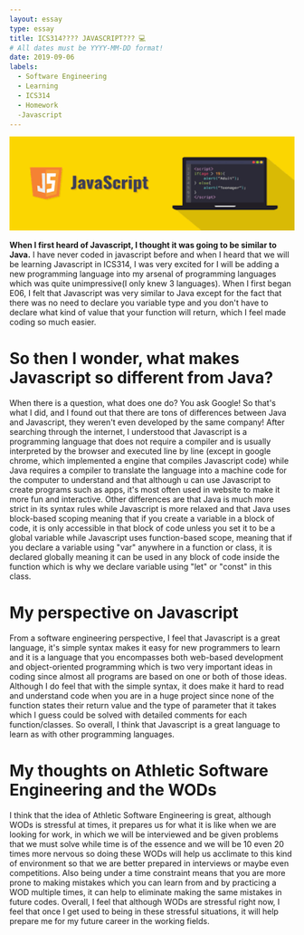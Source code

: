 ```yaml
---
layout: essay
type: essay
title: ICS314???? JAVASCRIPT??? 💻
# All dates must be YYYY-MM-DD format!
date: 2019-09-06
labels:
  - Software Engineering
  - Learning
  - ICS314
  - Homework
  -Javascript
---
```


<img class="ui image" src="../images/Javascript700.png">

<b>When I first heard of Javascript, I thought it was going to be similar to Java.</b> I have never coded in javascript before and when I heard that we will be learning Javascript in ICS314, I was very excited for I will be adding a new programming language into my arsenal of programming languages which was quite unimpressive(I only knew 3 languages). When I first began E06, I felt that Javascript was very similar to Java except for the fact that there was no need to declare you variable type and you don't have to declare what kind of value that your function will return, which I feel made coding so much easier.

# So then I wonder, what makes Javascript so different from Java?
When there is a question, what does one do? You ask Google! So that's what I did, and I found out that there are tons of differences between Java and Javascript, they weren't even developed by the same company! After searching through the internet, I understood that Javascript is a programming language that does not require a compiler and is usually interpreted by the browser and executed line by line (except in google chrome, which implemented a engine that compiles Javascript code) while Java requires a compiler to translate the language into a machine code for the computer to understand and that although u can use Javascript to create programs such as apps, it's most often used in website to make it more fun and interactive. Other differences are that Java is much more strict in its syntax rules while Javascript is more relaxed and that Java uses block-based scoping meaning that if you create a variable in a block of code, it is only accessible in that block of code unless you set it to be a global variable while Javascript uses function-based scope, meaning that if you declare a variable using "var" anywhere in a function or class, it is declared globally meaning it can be used in any block of code inside the function which is why we declare variable using "let" or "const" in this class.

# My perspective on Javascript
From a software engineering perspective, I feel that Javascript is a great language, it's simple syntax makes it easy for new programmers to learn and it is a language that you encompasses both web-based development and object-oriented programming which is two very important ideas in coding since almost all programs are based on one or both of those ideas. Although I do feel that with the simple syntax, it does make it hard to read and understand code when you are in a huge project since none of the function states their return value and the type of parameter that it takes which I guess could be solved with detailed comments for each function/classes. So overall, I think that Javascript is a great language to learn as with other programming languages.

# My thoughts on Athletic Software Engineering and the WODs
I think that the idea of Athletic Software Engineering is great, although WODs is stressful at times, it prepares us for what it is like when we are looking for work, in which we will be interviewed and be given problems that we must solve while time is of the essence and we will be 10 even 20 times more nervous so doing these WODs will help us acclimate to this kind of environment so that we are better prepared in interviews or maybe even competitions. Also being under a time constraint means that you are more prone to making mistakes which you can learn from and by practicing a WOD multiple times, it can help to eliminate making the same mistakes in future codes. Overall, I feel that although WODs are stressful right now, I feel that once I get used to being in these stressful situations, it will help prepare me for my future career in the working fields.

